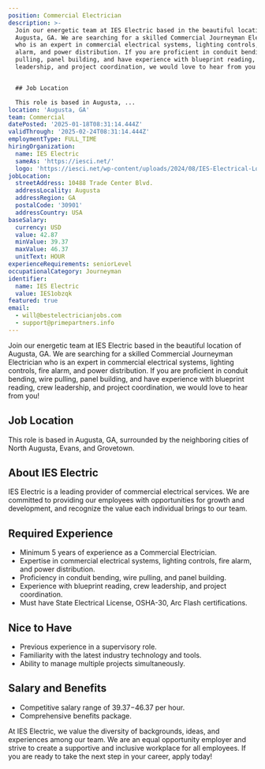 ```yaml
---
position: Commercial Electrician
description: >-
  Join our energetic team at IES Electric based in the beautiful location of
  Augusta, GA. We are searching for a skilled Commercial Journeyman Electrician
  who is an expert in commercial electrical systems, lighting controls, fire
  alarm, and power distribution. If you are proficient in conduit bending, wire
  pulling, panel building, and have experience with blueprint reading, crew
  leadership, and project coordination, we would love to hear from you! 


  ## Job Location 

  This role is based in Augusta, ...
location: 'Augusta, GA'
team: Commercial
datePosted: '2025-01-18T08:31:14.444Z'
validThrough: '2025-02-24T08:31:14.444Z'
employmentType: FULL_TIME
hiringOrganization:
  name: IES Electric
  sameAs: 'https://iesci.net/'
  logo: 'https://iesci.net/wp-content/uploads/2024/08/IES-Electrical-Logo-color.png'
jobLocation:
  streetAddress: 10488 Trade Center Blvd.
  addressLocality: Augusta
  addressRegion: GA
  postalCode: '30901'
  addressCountry: USA
baseSalary:
  currency: USD
  value: 42.87
  minValue: 39.37
  maxValue: 46.37
  unitText: HOUR
experienceRequirements: seniorLevel
occupationalCategory: Journeyman
identifier:
  name: IES Electric
  value: IES1obzqk
featured: true
email:
  - will@bestelectricianjobs.com
  - support@primepartners.info
---
```




Join our energetic team at IES Electric based in the beautiful location of Augusta, GA. We are searching for a skilled Commercial Journeyman Electrician who is an expert in commercial electrical systems, lighting controls, fire alarm, and power distribution. If you are proficient in conduit bending, wire pulling, panel building, and have experience with blueprint reading, crew leadership, and project coordination, we would love to hear from you! 

## Job Location 
This role is based in Augusta, GA, surrounded by the neighboring cities of North Augusta, Evans, and Grovetown. 

## About IES Electric
IES Electric is a leading provider of commercial electrical services. We are committed to providing our employees with opportunities for growth and development, and recognize the value each individual brings to our team.

## Required Experience
- Minimum 5 years of experience as a Commercial Electrician.
- Expertise in commercial electrical systems, lighting controls, fire alarm, and power distribution.
- Proficiency in conduit bending, wire pulling, and panel building.
- Experience with blueprint reading, crew leadership, and project coordination.
- Must have State Electrical License, OSHA-30, Arc Flash certifications.

## Nice to Have
- Previous experience in a supervisory role.
- Familiarity with the latest industry technology and tools.
- Ability to manage multiple projects simultaneously.

## Salary and Benefits
- Competitive salary range of $39.37-$46.37 per hour.
- Comprehensive benefits package.

At IES Electric, we value the diversity of backgrounds, ideas, and experiences among our team. We are an equal opportunity employer and strive to create a supportive and inclusive workplace for all employees. If you are ready to take the next step in your career, apply today!
